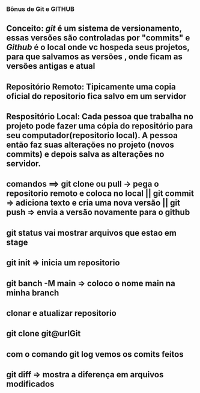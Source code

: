 ### Bônus de Git e GITHUB
## Conceito: *git* é um sistema  de versionamento, essas versões são controladas por "commits" e *Github* é o local onde vc hospeda seus projetos, para  que salvamos as versões , onde ficam as versões antigas e atual

## Repositório Remoto: Tipicamente uma copia oficial do repositorio fica salvo em um servidor 
## Respositório Local: Cada pessoa que trabalha no projeto pode fazer uma cópia do repositório para seu computador(repositorio local). A pessoa então faz suas alterações no projeto (novos commits) e depois salva as alterações no  servidor.
## comandos ==> git clone ou pull -> pega o repositorio remoto e coloca no local || git commit => adiciona texto e cria uma nova versão || git push => envia a versão novamente para o github

## git status vai mostrar arquivos que estao em stage

## git init => inicia um repositorio
## git banch -M main => coloco o nome main na minha branch


## clonar e atualizar repositorio
## git clone git@urlGit

## com o comando git log vemos os comits feitos

## git diff => mostra a diferença em arquivos modificados
